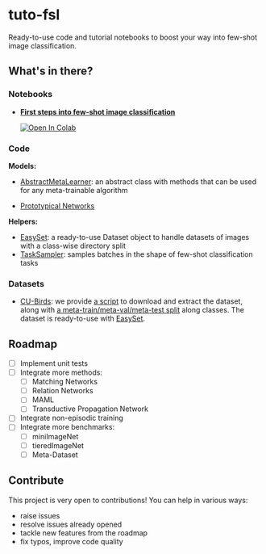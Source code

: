 # tuto-fsl
Ready-to-use code and tutorial notebooks to boost your way into few-shot image classification.

## What's in there?

### Notebooks

- **[First steps into few-shot image classification](notebooks/my_first_few_shot_classifier.ipynb)** 
  
    [![Open In Colab](https://colab.research.google.com/assets/colab-badge.svg)](https://colab.research.google.com/github/sicara/tuto-fsl/blob/master/notebooks/my_first_few_shot_classifier.ipynb)

### Code

**Models:**

- [AbstractMetaLearner](src/abstract_meta_learner.py): an abstract class with methods that can be used for 
  any meta-trainable algorithm
  
- [Prototypical Networks](src/prototypical_networks.py)

**Helpers:**

- [EasySet](src/dataset.py): a ready-to-use Dataset object to handle datasets of images with a class-wise directory split
- [TaskSampler](src/sampler.py): samples batches in the shape of few-shot classification tasks

### Datasets

- [CU-Birds](http://www.vision.caltech.edu/visipedia/CUB-200.html): we provide [a script](scripts/download_CUB.sh) to download
and extract the dataset, along with [a meta-train/meta-val/meta-test split](data/CUB) along classes. The dataset is
  ready-to-use with [EasySet](src/dataset.py).
  
## Roadmap

- [ ] Implement unit tests
- [ ] Integrate more methods: 
  - [ ] Matching Networks
  - [ ] Relation Networks
  - [ ] MAML
  - [ ] Transductive Propagation Network
- [ ] Integrate non-episodic training
- [ ] Integrate more benchmarks:
  - [ ] miniImageNet
  - [ ] tieredImageNet
  - [ ] Meta-Dataset

## Contribute
This project is very open to contributions! You can help in various ways:
- raise issues
- resolve issues already opened
- tackle new features from the roadmap
- fix typos, improve code quality



